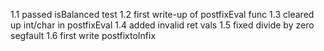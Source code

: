 1.1 passed isBalanced test
1.2 first write-up of postfixEval func
1.3 cleared up int/char in postfixEval
1.4 added invalid ret vals
1.5 fixed divide by zero segfault
1.6 first write postfixtoInfix
